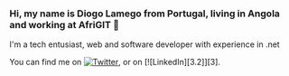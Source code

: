 ### Hi, my name is Diogo Lamego from Portugal, living in Angola and working at AfriGIT 👋
I'm a tech entusiast, web and software developer with experience in .net

You can find me on [![Twitter][1.2]][1], or on [![LinkedIn][3.2]][3].

<!-- Icons -->

[1.2]: http://i.imgur.com/wWzX9uB.png (twitter icon without padding)
[2.2]: https://raw.githubusercontent.com/MartinHeinz/MartinHeinz/master/linkedin-3-16.png (LinkedIn icon without padding)

<!-- Links to your social media accounts -->

[1]: https://twitter.com/LamegoDiogo/
[2]: https://www.linkedin.com/DiogoLamego/
